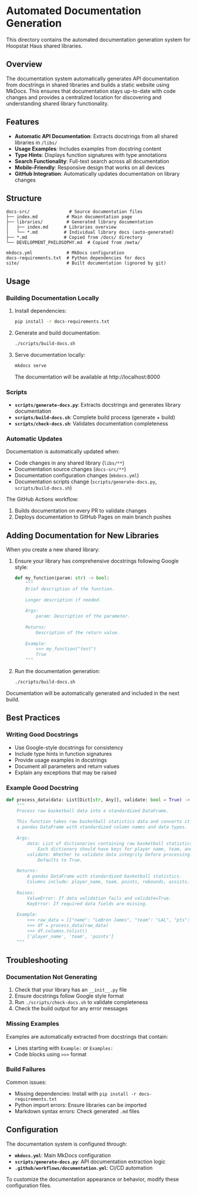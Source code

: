 # Automated Documentation Generation

This directory contains the automated documentation generation system for Hoopstat Haus shared libraries.

## Overview

The documentation system automatically generates API documentation from docstrings in shared libraries and builds a static website using MkDocs. This ensures that documentation stays up-to-date with code changes and provides a centralized location for discovering and understanding shared library functionality.

## Features

- **Automatic API Documentation**: Extracts docstrings from all shared libraries in `/libs/`
- **Usage Examples**: Includes examples from docstring content
- **Type Hints**: Displays function signatures with type annotations
- **Search Functionality**: Full-text search across all documentation
- **Mobile-Friendly**: Responsive design that works on all devices
- **GitHub Integration**: Automatically updates documentation on library changes

## Structure

```
docs-src/               # Source documentation files
├── index.md           # Main documentation page
├── libraries/         # Generated library documentation
│   ├── index.md      # Libraries overview
│   └── *.md          # Individual library docs (auto-generated)
├── *.md              # Copied from /docs/ directory
└── DEVELOPMENT_PHILOSOPHY.md  # Copied from /meta/

mkdocs.yml             # MkDocs configuration
docs-requirements.txt  # Python dependencies for docs
site/                  # Built documentation (ignored by git)
```

## Usage

### Building Documentation Locally

1. Install dependencies:
   ```bash
   pip install -r docs-requirements.txt
   ```

2. Generate and build documentation:
   ```bash
   ./scripts/build-docs.sh
   ```

3. Serve documentation locally:
   ```bash
   mkdocs serve
   ```

   The documentation will be available at http://localhost:8000

### Scripts

- **`scripts/generate-docs.py`**: Extracts docstrings and generates library documentation
- **`scripts/build-docs.sh`**: Complete build process (generate + build)
- **`scripts/check-docs.sh`**: Validates documentation completeness

### Automatic Updates

Documentation is automatically updated when:

- Code changes in any shared library (`libs/**`)
- Documentation source changes (`docs-src/**`)
- Documentation configuration changes (`mkdocs.yml`)
- Documentation scripts change (`scripts/generate-docs.py`, `scripts/build-docs.sh`)

The GitHub Actions workflow:
1. Builds documentation on every PR to validate changes
2. Deploys documentation to GitHub Pages on main branch pushes

## Adding Documentation for New Libraries

When you create a new shared library:

1. Ensure your library has comprehensive docstrings following Google style:
   ```python
   def my_function(param: str) -> bool:
       """
       Brief description of the function.
       
       Longer description if needed.
       
       Args:
           param: Description of the parameter.
           
       Returns:
           Description of the return value.
           
       Example:
           >>> my_function("test")
           True
       """
   ```

2. Run the documentation generation:
   ```bash
   ./scripts/build-docs.sh
   ```

Documentation will be automatically generated and included in the next build.

## Best Practices

### Writing Good Docstrings

- Use Google-style docstrings for consistency
- Include type hints in function signatures
- Provide usage examples in docstrings
- Document all parameters and return values
- Explain any exceptions that may be raised

### Example Good Docstring

```python
def process_data(data: List[Dict[str, Any]], validate: bool = True) -> pd.DataFrame:
    """
    Process raw basketball data into a standardized DataFrame.
    
    This function takes raw basketball statistics data and converts it into
    a pandas DataFrame with standardized column names and data types.
    
    Args:
        data: List of dictionaries containing raw basketball statistics.
            Each dictionary should have keys for player name, team, and stats.
        validate: Whether to validate data integrity before processing.
            Defaults to True.
    
    Returns:
        A pandas DataFrame with standardized basketball statistics.
        Columns include: player_name, team, points, rebounds, assists.
    
    Raises:
        ValueError: If data validation fails and validate=True.
        KeyError: If required data fields are missing.
    
    Example:
        >>> raw_data = [{"name": "LeBron James", "team": "LAL", "pts": 25}]
        >>> df = process_data(raw_data)
        >>> df.columns.tolist()
        ['player_name', 'team', 'points']
    """
```

## Troubleshooting

### Documentation Not Generating

1. Check that your library has an `__init__.py` file
2. Ensure docstrings follow Google style format
3. Run `./scripts/check-docs.sh` to validate completeness
4. Check the build output for any error messages

### Missing Examples

Examples are automatically extracted from docstrings that contain:
- Lines starting with `Example:` or `Examples:`
- Code blocks using `>>>` format

### Build Failures

Common issues:
- Missing dependencies: Install with `pip install -r docs-requirements.txt`
- Python import errors: Ensure libraries can be imported
- Markdown syntax errors: Check generated `.md` files

## Configuration

The documentation system is configured through:

- **`mkdocs.yml`**: Main MkDocs configuration
- **`scripts/generate-docs.py`**: API documentation extraction logic
- **`.github/workflows/documentation.yml`**: CI/CD automation

To customize the documentation appearance or behavior, modify these configuration files.